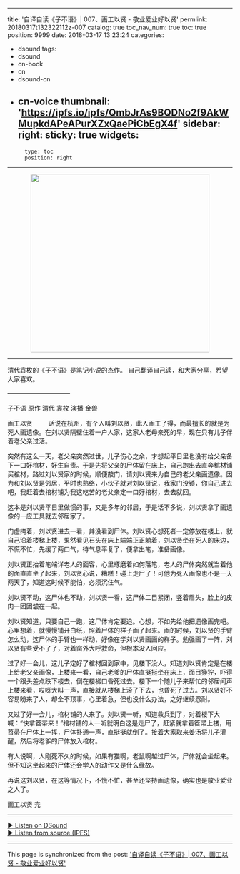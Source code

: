 
---
title: '自译自读《子不语》| 007、画工以贤 - 敬业爱业好以贤'
permlink: 20180317t132322112z-007
catalog: true
toc_nav_num: true
toc: true
position: 9999
date: 2018-03-17 13:23:24
categories:
- dsound
tags:
- dsound
- cn-book
- cn
- dsound-cn
- cn-voice
thumbnail: 'https://ipfs.io/ipfs/QmbJrAs9BQDNo2f9AkWMupkdAPeAPurXZxQaePiCbEgX4f'
sidebar:
    right:
        sticky: true
widgets:
    -
        type: toc
        position: right
---


<center><a href="https://dsound.audio/#!/@weisheng167388/20180317t132322112z-007"><img src="https://ipfs.io/ipfs/QmbJrAs9BQDNo2f9AkWMupkdAPeAPurXZxQaePiCbEgX4f" width="400px"></a></center>
<hr>清代袁枚的《子不语》是笔记小说的杰作。 自己翻译自己读，和大家分享，希望大家喜欢。

——————————

子不语 
原作 清代 袁枚
演播 金兽


画工以贤 
　　
话说在杭州，有个人叫刘以贤，此人画工了得，而最擅长的就是为死人画遗像。在刘以贤隔壁住着一户人家，这家人老母亲死的早，现在只有儿子伴着老父亲过活。

突然有这么一天，老父亲突然过世，儿子伤心之余，才想起平日里也没有给父亲备下一口好棺材，好生自责。于是先将父亲的尸体留在床上，自己跑出去直奔棺材铺买棺材，路过刘以贤家的时候，顺便敲门，请刘以贤来为自己的老父亲画遗像。因为和刘以贤是邻居，平时也熟络，小伙子就对刘以贤说，我家门没锁，你自己进去吧，我赶着去棺材铺为我这吃苦的老父亲定一口好棺材，去去就回。

这本是刘以贤平日里做惯的事，又是多年的邻居，于是话不多说，刘以贤拿了画遗像的一应工具就去邻居家了。

门虚掩着，刘以贤进去一看，并没看到尸体。刘以贤心想死者一定停放在楼上，就自己沿着楼梯上楼，果然看见石头在床上端端正正躺着，刘以贤坐在死人的床边，不慌不忙，先缓了两口气，待气息平复了，便拿出笔，准备画像。

刘以贤正抬着笔端详老人的面容，心里琢磨着如何落笔，老人的尸体突然就当着他的面直直坐了起来，刘以贤心说，糟糕！碰上走尸了！可他为死人画像也不是一天两天了，知道这时候不能怕，必须沉住气。

刘以贤不动，这尸体也不动，刘以贤一看，这尸体二目紧闭，竖着眉头，脸上的皮肉一团团皱在一起。

刘以贤知道，只要自己一跑，这尸体肯定要追。心想，不如先给他把遗像画完吧。心里想着，就慢慢铺开白纸，照着尸体的样子画了起来。画的时候，刘以贤的手臂怎么动，这尸体的手臂也一样动，好像在学刘以贤画画的样子。勉强画了一阵，刘以贤有些受不了了，对着窗外大呼救命，但根本没人回应。

过了好一会儿，这儿子定好了棺材回到家中，见楼下没人，知道刘以贤肯定是在楼上给老父亲画像，上楼来一看，自己老爹的尸体直挺挺坐在床上，面目狰狞，吓得一个跟头差点跌下楼去，倒在楼梯口昏死过去。楼下一个随儿子来帮忙的邻居闻声上楼来看，哎呀大叫一声，直接就从楼梯上滚了下去，也昏死了过去。刘以贤好不容易盼来了人，却全不顶事，心里着急，但也没什么办法，之好继续忍耐。

又过了好一会儿，棺材铺的人来了。刘以贤一听，知道救兵到了，对着楼下大喊：“快拿笤帚来！”棺材铺的人一听就明白这是走尸了，赶紧就拿着笤帚上楼，用苕帚在尸体上一挥，尸体扑通一声，直挺挺就倒了。接着大家取来姜汤将儿子灌醒，然后将老爹的尸体放入棺材。

有人说啊，人刚死不久的时候，如果有猫啊，老鼠啊越过尸体，尸体就会坐起来。但不知这坐起来的尸体还会学人的动作又是什么缘故。

再说这刘以贤，在这等情况下，不慌不忙，甚至还坚持画遗像，确实也是敬业爱业之人了。

画工以贤 完
<hr>
      <a href="https://dsound.audio/#!/@weisheng167388/20180317t132322112z-007">► Listen on DSound</a><br>
      <a href="https://ipfs.io/ipfs/QmWAtvd8ShxKq9FrQ9dwKrXnXr4Qutz1FZsbvuYuSDBy1H">► Listen from source (IPFS)</a>

- - -

This page is synchronized from the post: ['自译自读《子不语》| 007、画工以贤 - 敬业爱业好以贤'](https://steemit.com/@weisheng167388/20180317t132322112z-007)
